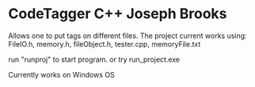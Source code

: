 ﻿# CodeTagger C++  Joseph Brooks
Allows one to put tags on different files.
The project current works using: FileIO.h, memory.h, fileObject.h, tester.cpp, memoryFile.txt


run "runproj" to start program.
or try run_project.exe

Currently works on Windows OS

